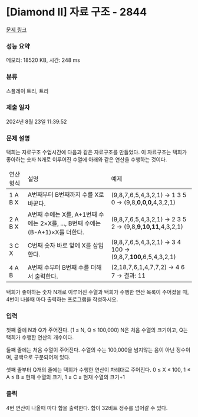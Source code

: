 # [Diamond II] 자료 구조 - 2844 

[문제 링크](https://www.acmicpc.net/problem/2844) 

### 성능 요약

메모리: 18520 KB, 시간: 248 ms

### 분류

스플레이 트리, 트리

### 제출 일자

2024년 8월 23일 11:39:52

### 문제 설명

<p>택희는 자료구조 수업시간에 다음과 같은 자료구조를 만들었다. 이 자료구조는 택희가 좋아하는 숫자 N개로 이루어진 수열에 아래와 같은 연산을 수행하는 것이다.</p>

<table class="table table-bordered">
	<thead>
		<tr>
			<td style="width:10%;">연산 형식</td>
			<td style="width:45%;">설명</td>
			<td style="width:45%;">예제</td>
		</tr>
	</thead>
	<tbody>
		<tr>
			<td>1 A B X</td>
			<td>A번째부터 B번째까지 수를 X로 바꾼다.</td>
			<td>(9,8,7,6,5,4,3,2,1) → 1 3 5 0 → (9,8,<strong>0,0,0,</strong>4,3,2,1)</td>
		</tr>
		<tr>
			<td>2 A B X</td>
			<td>A번째 수에는 X를, A+1번째 수에는 2×X를, ..., B번째 수에는 (B-A+1)×X를 더한다.</td>
			<td>(9,8,7,6,5,4,3,2,1) → 2 3 5 2 → (9,8,<strong>9,10,11,</strong>4,3,2,1)</td>
		</tr>
		<tr>
			<td>3 C X</td>
			<td>C번째 숫자 바로 앞에 X를 삽입한다.</td>
			<td>(9,8,7,6,5,4,3,2,1) → 3 4 100 → (9,8,7,<strong>100,</strong>6,5,4,3,2,1)</td>
		</tr>
		<tr>
			<td>4 A B</td>
			<td>A번째 수부터 B번째 수를 더해서 출력한다.</td>
			<td>(2,18,7,6,1,4,7,7,2) → 4 6 7 → 결과: 11</td>
		</tr>
	</tbody>
</table>

<p>택희가 좋아하는 숫자 N개로 이루어진 수열과 택희가 수행한 연산 목록이 주어졌을 때, 4번이 나올때 마다 출력하는 프로그램을 작성하시오.</p>

### 입력 

 <p>첫째 줄에 N과 Q가 주어진다. (1 ≤ N, Q ≤ 100,000) N은 처음 수열의 크기이고, Q는 택희가 수행한 연산의 개수이다.</p>

<p>둘째 줄에는 처음 수열이 주어진다. 수열의 수는 100,000을 넘지않는 음이 아닌 정수이며, 공백으로 구분되어져 있다.</p>

<p>셋째 줄부터 Q개의 줄에는 택희가 수행한 연산이 차례대로 주어진다. 0 ≤ X ≤ 100, 1 ≤ A ≤ B ≤ 현재 수열의 크기, 1 ≤ C ≤ 현재 수열의 크기+1</p>

### 출력 

 <p>4번 연산이 나올때 마다 합을 출력한다. 합이 32비트 정수를 넘어갈 수 있다.</p>

